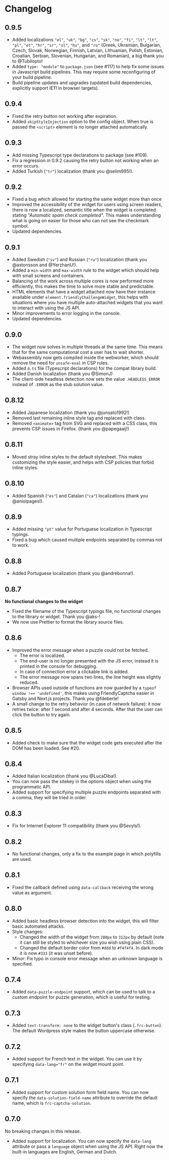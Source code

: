 # Changelog

## 0.9.5
- Added localizations `"el"`, `"uk"`, `"bg"`, `"cs"`, `"sk"`, `"no"`, `"fi"`, `"lt"`, `"lt"`, `"pl"`, `"et"`, `"hr"`, `"sr"`, `"sl"`, `"hu"`, and `"ro"` (Greek, Ukrainian, Bulgarian, Czech, Slovak, Norwegian, Finnish, Latvian, Lithuanian, Polish, Estonian, Croatian, Serbian, Slovenian, Hungarian, and Romanian), a big thank you to @Tubilopto!
- Added `type: "module"` to `package.json` (see #117) to help fix some issues in Javascript build pipelines. This may require some reconfiguring of your build pipeline.
- Build pipeline updates and upgrades (updated build dependencies, explicitly support IE11 in browser targets).

## 0.9.4

- Fixed the retry button not working after expiration.
- Added `skipStyleInjection` option to the config object. When true is passed the `<script>` element is no longer attached automatically.

## 0.9.3

- Add missing Typescript type declarations to package (see #109).
- Fix a regression in 0.9.2 causing the retry button not working when an error occurs.
- Added Turkish (`"tr"`) localization (thank you @selim995!).

## 0.9.2

- Fixed a bug which allowed for starting the same widget more than once
- Improved the accessibility of the widget for users using screen readers, there is now a localized, semantic title when the widget is completed stating *"Automatic spam check completed"*. This makes understanding what is going on easier for those who can not see the checkmark symbol.
- Updated dependencies.

## 0.9.1

- Added Swedish (`"sv"`) and Russian (`"ru"`) localization (thank you @astonsson and @YerzhanU!).
- Added a `min-width` and `max-width` rule to the widget which should help with small screens and containers.
- Balancing of the work across multiple cores is now performed more efficiently, this makes the time to solve more stable and predictable.
- HTML elements that have a widget attached now have their instance available under `element.friendlyChallengeWidget`, this helps with situations where you have multiple auto-attached widgets that you want to interact with using the JS API.
- Minor improvements to error logging in the console.
- Updated dependencies.

## 0.9.0

- The widget now solves in multiple threads at the same time. This means that for the same computational cost a user has to wait shorter.
- Webassembly now gets compiled inside the webworker, which should remove the need for `unsafe-eval` in CSP rules.
- Added `d.ts` file (Typescript declarations) for the compat library build.
- Added Danish localization (thank you @SimonJ)
- The client-side headless detection now sets the value `.HEADLESS_ERROR` instead of `.ERROR` as the stub solution value.

## 0.8.12

- Added Japanese localization (thank you @junsato1992!)
- Removed last remaining inline style tag and replaced with class.
- Removed `<animate>` tag from SVG and replaced with a CSS class, this prevents CSP issues in Firefox. (thank you @papegaaij!)

## 0.8.11

- Moved stray inline styles to the default stylesheet. This makes customizing the style easier, and helps with CSP policies that forbid inline styles.

## 0.8.10

- Added Spanish (`"es"`) and Catalan (`"ca"`) localizations (thank you @aniolpages!).

## 0.8.9

- Added missing `"pt"` value for Portuguese localization in Typescript typings.
- Fixed a bug which caused multiple endpoints separated by commas not to work.

## 0.8.8

- Added Portuguese localization (thank you @andrebonna!).

## 0.8.7

**No functional changes to the widget**

- Fixed the filename of the Typescript typings file, no functional changes to the library or widget. Thank you @aks-!
- We now use Prettier to format the library source files.

## 0.8.6

- Improved the error message when a puzzle could not be fetched.
  - The error is localized.
  - The end-user is no longer presented with the JS error, instead it is printed in the console for debugging.
  - In case of connection error a clickable link is added.
  - The error message now spans two lines, the line height was slightly reduced.
- Browser APIs used outside of functions are now guarded by a `typeof window !== 'undefined'`, this makes using FriendlyCaptcha easier in Gatsby and Next.js projects. Thank you @fdeberle!
- A small change to the retry behavior (in case of network failure): it now retries twice: after 1 second and after 4 seconds. After that the user can click the button to try again.

## 0.8.5

- Added check to make sure that the widget code gets executed after the DOM has been loaded. See #20.

## 0.8.4

- Added Italian localization (thank you @LucaDiba!).
- You can now pass the sitekey in the options object when using the programmatic API.
- Added support for specifying multiple puzzle endpoints separated with a comma, they will be tried in order.

## 0.8.3

- Fix for Internet Explorer 11 compatibility (thank you @Sevyls!).

## 0.8.2

- No functional changes, only a fix to the example page in which polyfills are used.

## 0.8.1

- Fixed the callback defined using `data-callback` receiving the wrong value as argument.

## 0.8.0

- Added basic headless browser detection into the widget, this will filter basic automated attacks.
- Style changes:
  - Changed the width of the widget from `280px` to `312px` by default (note it can still be styled to whichever size you wish using plain CSS).
  - Changed the default border color from `#ddd` to `#f4f4f4`. In dark mode it is now `#333` (it was unset before).
- Minor: Fix typo in console error message when an unknown language is specified.

## 0.7.4

- Added `data-puzzle-endpoint` support, which can be used to talk to a custom endpoint for puzzle generation, which is useful for testing.

## 0.7.3

- Added `text-transform: none` to the widget button's class (`.frc-button`). The default Wordpress style makes the button uppercase otherwise.

## 0.7.2

- Added support for French text in the widget. You can use it by specifying `data-lang="fr"` on the widget mount point.

## 0.7.1

- Added support for custom solution form field name. You can now specify the `data-solution-field-name` attribute to override the default name, which is `frc-captcha-solution`.

## 0.7.0

No breaking changes in this release.

- Added support for localization. You can now specify the `data-lang` attribute or pass a `language` object when using the JS API. Right now the built-in languages are English, German and Dutch.
